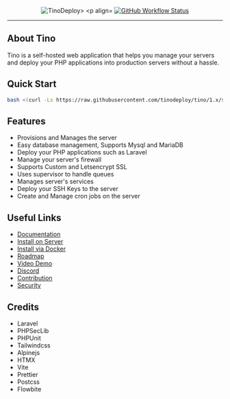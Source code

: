 
<p align="center">
    <img src="https://github.com/tinodeploy/tino/assets/61919774/8060fded-58e3-4d58-b58b-5b717b0718e9" alt="TinoDeploy>
    <p align="center">
        <a href="https://github.com/tinodeploy/tino/actions"><img alt="GitHub Workflow Status" src="https://github.com/tinodeploy/tino/workflows/tests/badge.svg"></a>
    </p>
</p>

------
## About Tino

Tino is a self-hosted web application that helps you manage your servers and deploy your PHP applications into production servers without a hassle.

## Quick Start

```sh
bash <(curl -Ls https://raw.githubusercontent.com/tinodeploy/tino/1.x/scripts/install.sh)
```

## Features

- Provisions and Manages the server
- Easy database management, Supports Mysql and MariaDB
- Deploy your PHP applications such as Laravel
- Manage your server's firewall
- Supports Custom and Letsencrypt SSL
- Uses supervisor to handle queues
- Manages server's services
- Deploy your SSH Keys to the server
- Create and Manage cron jobs on the server

## Useful Links

- [Documentation](https://tinodeploy.com)
- [Install on Server](https://tinodeploy.com/introduction/installation.html#install-on-vps-recommended)
- [Install via Docker](https://tinodeploy.com/introduction/installation.html#install-via-docker)
- [Roadmap](https://github.com/orgs/tinodeploy/projects/5)
- [Video Demo](https://youtu.be/AbmUOBDOc28)
- [Discord](https://discord.gg/uZeeHZZnm5)
- [Contribution](/CONTRIBUTING.md)
- [Security](/SECURITY.md)

## Credits

- Laravel
- PHPSecLib
- PHPUnit
- Tailwindcss
- Alpinejs
- HTMX
- Vite
- Prettier
- Postcss
- Flowbite
